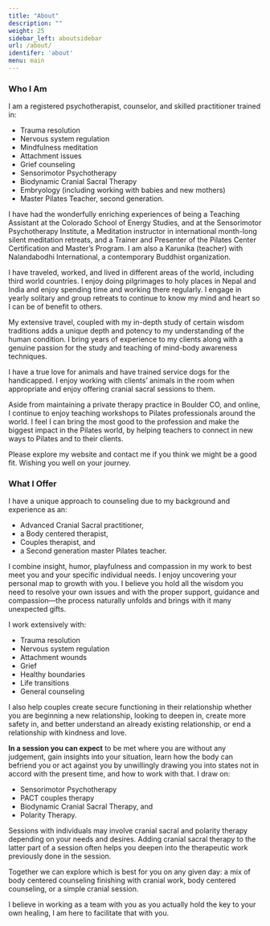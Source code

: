 ```yaml
---
title: "About"
description: ""
weight: 25
sidebar_left: aboutsidebar
url: /about/
identifer: 'about'
menu: main
---
```

### Who I Am

I am a registered psychotherapist, counselor, and skilled practitioner trained in:
- Trauma resolution
- Nervous system regulation
- Mindfulness meditation
- Attachment issues
- Grief counseling
- Sensorimotor Psychotherapy
- Biodynamic Cranial Sacral Therapy
- Embryology (including working with babies and new mothers)
- Master Pilates Teacher, second generation.

I have had the wonderfully enriching experiences of being a Teaching Assistant at the Colorado School of Energy Studies, and at the Sensorimotor Psychotherapy Institute, a Meditation instructor in international month-long silent meditation retreats, and a Trainer and Presenter of the Pilates Center Certification and Master’s Program. I am also a Karunika (teacher) with Nalandabodhi International, a contemporary Buddhist organization.

I have traveled, worked, and lived in different areas of the world, including third world countries. I enjoy doing pilgrimages to holy places in Nepal and India and enjoy spending time and working there regularly. I engage in yearly solitary and group retreats to continue to know my mind and heart so I can be of benefit to others.

My extensive travel, coupled with my in-depth study of certain wisdom traditions adds a unique depth and potency to my understanding of the human condition. I bring years of experience to my clients along with a genuine passion for the study and teaching of mind-body awareness techniques.

I have a true love for animals and have trained service dogs for the handicapped. I enjoy working with clients’ animals in the room when appropriate and enjoy offering cranial sacral sessions to them.

Aside from maintaining a private therapy practice in Boulder CO, and online, I continue to enjoy teaching workshops to Pilates professionals around the world. I feel I can bring the most good to the profession and make the biggest impact in the Pilates world, by helping teachers to connect in new ways to Pilates and to their clients.

Please explore my website and contact me if you think we might be a good fit. Wishing you well on your journey.

### What I Offer

I have a unique approach to counseling due to my background and experience as an:
- Advanced Cranial Sacral practitioner,
- a Body centered therapist,
- Couples therapist, and
- a Second generation master Pilates teacher.

I combine insight, humor, playfulness and compassion in my work to best meet you and your specific individual needs. I enjoy uncovering your personal map to growth with you. I believe you hold all the wisdom you need to resolve your own issues and with the proper support, guidance and compassion—the process naturally unfolds and brings with it many unexpected gifts.

I work extensively with:
- Trauma resolution
- Nervous system regulation
- Attachment wounds
- Grief
- Healthy boundaries
- Life transitions
- General counseling

I also help couples create secure functioning in their relationship whether you are beginning a new relationship, looking to deepen in, create more safety in, and better understand an already existing relationship, or end a relationship with kindness and love.

**In a session you can expect** to be met where you are without any judgement, gain insights into your situation, learn how the body can befriend you or act against you by unwillingly drawing you into states not in accord with the present time, and how to work with that. I draw on:
- Sensorimotor Psychotherapy
- PACT couples therapy
- Biodynamic Cranial Sacral Therapy, and
- Polarity Therapy.

Sessions with individuals may involve cranial sacral and polarity therapy depending on your needs and desires. Adding cranial sacral therapy to the latter part of a session often helps you deepen into the therapeutic work previously done in the session.

Together we can explore which is best for you on any given day: a mix of body centered counseling finishing with cranial work, body centered counseling, or a simple cranial session.

I believe in working as a team with you as you actually hold the key to your own healing, I am here to facilitate that with you.
